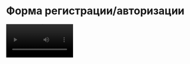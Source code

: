 # Форма регистрации/авторизации

<video src='https://rutube.ru/play/embed/1d46451c8e964a2df1401b5c379ca936/?p=null' width=180/>